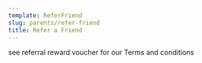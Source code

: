 ```yaml
---
template: ReferFriend
slug: parents/refer-friend
title: Refer a Friend
---
```

see referral reward voucher for our Terms and conditions
